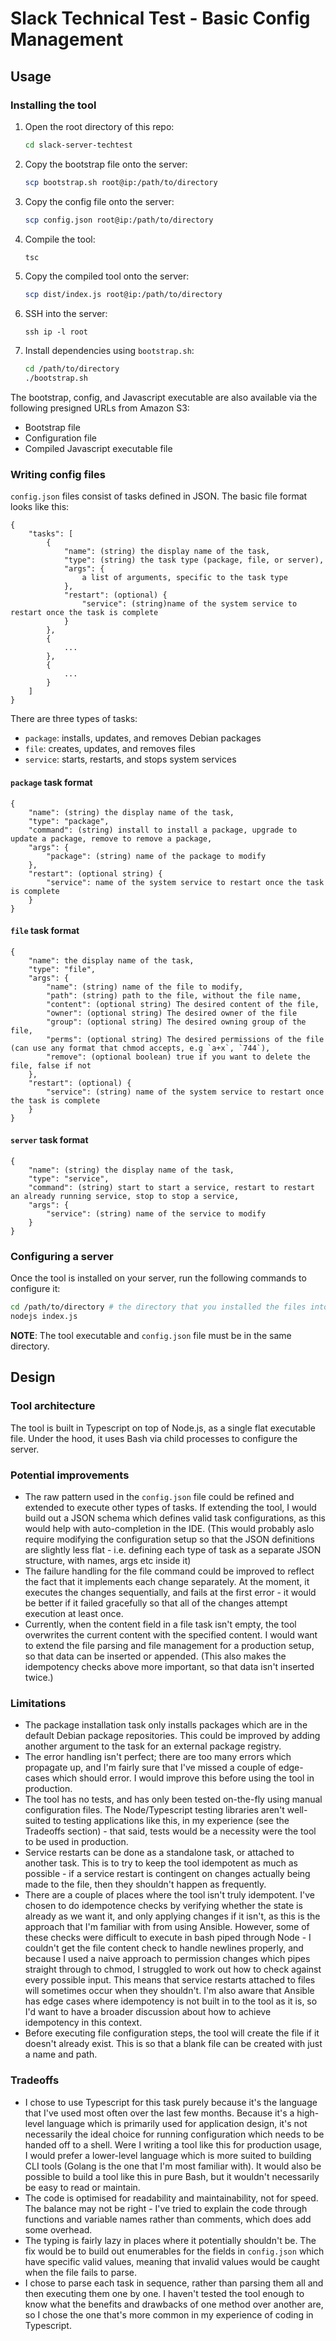 # Slack Technical Test - Basic Config Management

## Usage

### Installing the tool

1. Open the root directory of this repo:
    ```bash
    cd slack-server-techtest
    ```
1. Copy the bootstrap file onto the server:
    ```bash
    scp bootstrap.sh root@ip:/path/to/directory
    ```
1. Copy the config file onto the server:
    ```bash
    scp config.json root@ip:/path/to/directory
    ```
1. Compile the tool:
    ```bash
    tsc
    ```
1. Copy the compiled tool onto the server:
    ```bash
    scp dist/index.js root@ip:/path/to/directory
    ```
1. SSH into the server:
    ```
    ssh ip -l root
    ```
1. Install dependencies using `bootstrap.sh`:
    ```bash
    cd /path/to/directory
    ./bootstrap.sh
    ```

The bootstrap, config, and Javascript executable are also available via the following presigned URLs from Amazon S3:

* Bootstrap file
* Configuration file
* Compiled Javascript executable file

### Writing config files

`config.json` files consist of tasks defined in JSON.  The basic file format looks like this:

```
{
    "tasks": [
        {
            "name": (string) the display name of the task,
            "type": (string) the task type (package, file, or server),
            "args": {
                a list of arguments, specific to the task type
            },
            "restart": (optional) {
                "service": (string)name of the system service to restart once the task is complete
            }
        },
        {
            ...
        },
        {
            ...
        }
    ]
}
```

There are three types of tasks:

* `package`: installs, updates, and removes Debian packages
* `file`: creates, updates, and removes files
* `service`: starts, restarts, and stops system services

#### `package` task format

```
{
    "name": (string) the display name of the task,
    "type": "package",
    "command": (string) install to install a package, upgrade to update a package, remove to remove a package,
    "args": {
        "package": (string) name of the package to modify
    },
    "restart": (optional string) {
        "service": name of the system service to restart once the task is complete
    }
}
```

#### `file` task format

```
{
    "name": the display name of the task,
    "type": "file",
    "args": {
        "name": (string) name of the file to modify,
        "path": (string) path to the file, without the file name,
        "content": (optional string) The desired content of the file,
        "owner": (optional string) The desired owner of the file
        "group": (optional string) The desired owning group of the file,
        "perms": (optional string) The desired permissions of the file (can use any format that chmod accepts, e.g `a+x`, `744`),
        "remove": (optional boolean) true if you want to delete the file, false if not
    },
    "restart": (optional) {
        "service": (string) name of the system service to restart once the task is complete
    }
}
```


#### `server` task format

```
{
    "name": (string) the display name of the task,
    "type": "service",
    "command": (string) start to start a service, restart to restart an already running service, stop to stop a service,
    "args": {
        "service": (string) name of the service to modify
    }
}
```

### Configuring a server

Once the tool is installed on your server, run the following commands to configure it:

```bash
cd /path/to/directory # the directory that you installed the files into 
nodejs index.js
```

**NOTE**: The tool executable and `config.json` file must be in the same directory.

## Design

### Tool architecture

The tool is built in Typescript on top of Node.js, as a single flat executable file.  Under the hood, it uses Bash via child processes to configure the server.

### Potential improvements

* The raw pattern used in the `config.json` file could be refined and extended to execute other types of tasks.  If extending the tool, I would build out a JSON schema which defines valid task configurations, as this would help with auto-completion in the IDE.  (This would probably aslo require modifying the configuration setup so that the JSON definitions are slightly less flat - i.e. defining each type of task as a separate JSON structure, with names, args etc inside it)
* The failure handling for the file command could be improved to reflect the fact that it implements each change separately.  At the moment, it executes the changes sequentially, and fails at the first error - it would be better if it failed gracefully so that all of the changes attempt execution at least once.
* Currently, when the content field in a file task isn't empty, the tool overwrites the current content with the specified content.  I would want to extend the file parsing and file management for a production setup, so that data can be inserted or appended.  (This also makes the idempotency checks above more important, so that data isn't inserted twice.)

### Limitations

* The package installation task only installs packages which are in the default Debian package repositories.  This could be improved by adding another argument to the task for an external package registry.
* The error handling isn't perfect; there are too many errors which propagate up, and I'm fairly sure that I've missed a couple of edge-cases which should error.  I would improve this before using the tool in production.
* The tool has no tests, and has only been tested on-the-fly using manual configuration files.  The Node/Typescript testing libraries aren't well-suited to testing applications like this, in my experience (see the Tradeoffs section) - that said, tests would be a necessity were the tool to be used in production.
* Service restarts can be done as a standalone task, or attached to another task.  This is to try to keep the tool idempotent as much as possible - if a service restart is contingent on changes actually being made to the file, then they shouldn't happen as frequently.
* There are a couple of places where the tool isn't truly idempotent.  I've chosen to do idempotence checks by verifying whether the state is already as we want it, and only applying changes if it isn't, as this is the approach that I'm familiar with from using Ansible.  However, some of these checks were difficult to execute in bash piped through Node - I couldn't get the file content check to handle newlines properly, and because I used a naive approach to permission changes which pipes straight through to chmod, I struggled to work out how to check against every possible input.  This means that service restarts attached to files will sometimes occur when they shouldn't.  I'm also aware that Ansible has edge cases where idempotency is not built in to the tool as it is, so I'd want to have a broader discussion about how to achieve idempotency in this context.
* Before executing file configuration steps, the tool will create the file if it doesn't already exist.  This is so that a blank file can be created with just a name and path.

### Tradeoffs

* I chose to use Typescript for this task purely because it's the language that I've used most often over the last few months.  Because it's a high-level language which is primarily used for application design, it's not necessarily the ideal choice for running configuration which needs to be handed off to a shell.  Were I writing a tool like this for production usage, I would prefer a lower-level language which is more suited to building CLI tools (Golang is the one that I'm most familiar with).  It would also be possible to build a tool like this in pure Bash, but it wouldn't necessarily be easy to read or maintain.
* The code is optimised for readability and maintainability, not for speed.  The balance may not be right - I've tried to explain the code through functions and variable names rather than comments, which does add some overhead.
* The typing is fairly lazy in places where it potentially shouldn't be.  The fix would be to build out enumerables for the fields in `config.json` which have specific valid values, meaning that invalid values would be caught when the file fails to parse.
* I chose to parse each task in sequence, rather than parsing them all and then executing them one by one.  I haven't tested the tool enough to know what the benefits and drawbacks of one method over another are, so I chose the one that's more common in my experience of coding in Typescript.
